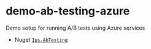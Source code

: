 # demo-ab-testing-azure
Demo setup for running A/B tests using Azure services
* Nuget [`Ips.AbTesting`](/packages/Nuget/IPSAG.AbTesting/README.md)
